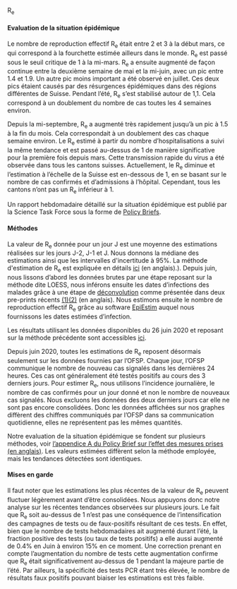 R<sub>e</sub><h4>Evaluation de la situation épidémique</h4>


Le nombre de reproduction effectif R<sub>e</sub> était entre 2 et 3 à la début mars, ce qui correspond à la fourchette estimée ailleurs dans le monde. R<sub>e</sub> est passé sous le seuil critique de 1 à la mi-mars. R<sub>e</sub> a ensuite augmenté de façon continue entre la deuxième semaine de mai et la mi-juin, avec un pic entre 1.4 et 1.9. Un autre pic moins important a été observé en juillet. Ces deux pics étaient causés par des résurgences épidémiques dans des régions différentes de Suisse. Pendant l’été, R<sub>e</sub> s’est stabilisé autour de 1,1. Cela correspond à un doublement du nombre de cas toutes les 4 semaines environ.


Depuis la mi-septembre, R<sub>e</sub> a augmenté très rapidement jusqu’à un pic à 1.5 à la fin du mois. Cela correspondait à un doublement des cas chaque semaine environ. Le R<sub>e</sub> estimé à partir du nombre d’hospitalisations a suivi la même tendance et est passé au-dessus de 1 de manière significative pour la première fois depuis mars. Cette transmission rapide du virus a été observée dans tous les cantons suisses. Actuellement, le R<sub>e</sub> diminue et l’estimation à l’échelle de la Suisse est en-dessous de 1, en se basant sur le nombre de cas confirmés et d’admissions à l’hôpital. Cependant, tous les cantons n’ont pas un R<sub>e</sub> inférieur à 1.

Un rapport hebdomadaire détaillé sur la situation épidémique est publié par la Science Task Force sous la forme de [Policy Briefs](https://ncs-tf.ch/de/policy-briefs).



<h4>Méthodes</h4>

La valeur de R<sub>e</sub> donnée pour un jour J est une moyenne des estimations réalisées sur les jours J-2, J-1 et J. Nous donnons la médiane des estimations ainsi que les intervalles d'incertitude à 95%. La méthode d'estimation de R<sub>e</sub> est expliquée en détails [ici](https://ibz-shiny.ethz.ch/covid-19-re/methods.pdf) (en anglais).). Depuis juin, nous lissons d’abord les données brutes par une étape reposant sur la méthode dite LOESS, nous inférons ensuite les dates d’infections des malades grâce à une étape de [déconvolution](https://www.pnas.org/content/106/51/21825) comme présentée dans deux pre-prints récents [(1)](https://www.medrxiv.org/content/10.1101/2020.06.18.20134858v2)[(2)](https://www.medrxiv.org/content/10.1101/2020.05.12.20099366v1) (en anglais).  Nous estimons ensuite le nombre de reproduction effectif R<sub>e</sub> grâce au software [EpiEstim](https://cran.r-project.org/web/packages/EpiEstim/index.html) auquel nous fournissons les dates estimées d’infection.

Les résultats utilisant les données disponibles du 26 juin 2020 et reposant sur la méthode précédente sont accessibles [ici](https://smw.ch/article/doi/smw.2020.20271).

Depuis juin 2020, toutes les estimations de R<sub>e</sub> reposent désormais seulement sur les données fournies par l’OFSP. Chaque jour, l’OFSP communique le nombre de nouveau cas signalés dans les dernières 24 heures. Ces cas ont généralement été testés positifs au cours des 3 derniers jours. Pour estimer R<sub>e</sub>, nous utilisons l’incidence journalière, le nombre de cas confirmés pour un jour donné et non le nombre de nouveaux cas signalés. Nous excluons les données des deux derniers jours car elle ne sont pas encore consolidées. Donc les données affichées sur nos graphes diffèrent des chiffres communiqués par l’OFSP dans sa communication quotidienne, elles ne représentent pas les mêmes quantités.


Notre evaluation de la situation épidémique se fondent sur plusieurs méthodes, voir [l’appendice A du Policy Brief sur l’effet des mesures prises (en anglais)](https://ncs-tf.ch/de/policy-briefs/effect-of-measures-21-april-20-en/download). Les valeurs estimées diffèrent selon la méthode employée, mais les tendances détectées sont identiques.


<h4>Mises en garde</h4>

Il faut noter que les estimations les plus récentes de la valeur de R<sub>e</sub> peuvent fluctuer légèrement avant d’être consolidées. Nous appuyons donc notre analyse sur les récentes tendances observées sur plusieurs jours.
Le fait que R<sub>e</sub> soit au-dessus de 1 n’est pas une conséquence de l’intensification des campagnes de tests ou de faux-positifs résultant de ces tests. En effet, bien que le nombre de tests hebdomadaires ait augmenté durant l’été, la fraction positive des tests (ou taux de tests positifs) a elle aussi augmenté de 0.4% en Juin à environ 15% en ce moment. Une correction prenant en compte l’augmentation du nombre de tests cette augmentation confirme que R<sub>e</sub> était significativement au-dessus de 1 pendant la majeure partie de l’été. Par ailleurs, la spécificité des tests PCR étant très élevée, le nombre de résultats faux positifs pouvant biaiser les estimations est très faible.
